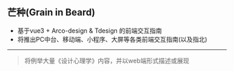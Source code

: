 ## 芒种(Grain in Beard)

- 基于vue3 + Arco-design & Tdesign 的前端交互指南
- 将推出PC中台、移动端、小程序、大屏等各类前端交互指南(以及指北)
---
> 将例举大量《设计心理学》内容，并以web端形式描述或展现

